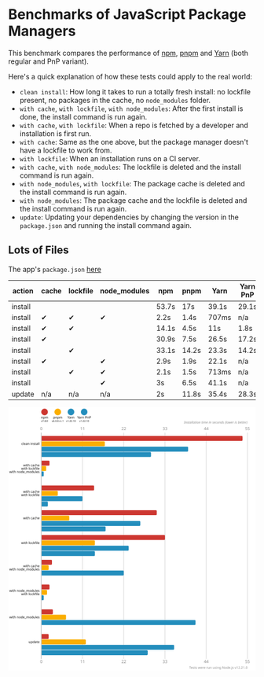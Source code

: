 # Benchmarks of JavaScript Package Managers

This benchmark compares the performance of [npm](https://github.com/npm/cli), [pnpm](https://github.com/pnpm/pnpm) and [Yarn](https://github.com/yarnpkg/yarn) (both regular and PnP variant).

Here's a quick explanation of how these tests could apply to the real world:

- `clean install`: How long it takes to run a totally fresh install: no lockfile present, no packages in the cache, no `node_modules` folder.
- `with cache`, `with lockfile`, `with node_modules`: After the first install is done, the install command is run again.
- `with cache`, `with lockfile`: When a repo is fetched by a developer and installation is first run.
- `with cache`: Same as the one above, but the package manager doesn't have a lockfile to work from.
- `with lockfile`: When an installation runs on a CI server.
- `with cache`, `with node_modules`: The lockfile is deleted and the install command is run again.
- `with node_modules`, `with lockfile`: The package cache is deleted and the install command is run again.
- `with node_modules`: The package cache and the lockfile is deleted and the install command is run again.
- `update`: Updating your dependencies by changing the version in the `package.json` and running the install command again.

## Lots of Files

The app's `package.json` [here](./fixtures/alotta-files/package.json)

| action  | cache | lockfile | node_modules| npm | pnpm | Yarn | Yarn PnP |
| ---     | ---   | ---      | ---         | --- | --- | --- | --- |
| install |       |          |             | 53.7s | 17s | 39.1s | 29.1s |
| install | ✔     | ✔        | ✔           | 2.2s | 1.4s | 707ms | n/a |
| install | ✔     | ✔        |             | 14.1s | 4.5s | 11s | 1.8s |
| install | ✔     |          |             | 30.9s | 7.5s | 26.5s | 17.2s |
| install |       | ✔        |             | 33.1s | 14.2s | 23.3s | 14.2s |
| install | ✔     |          | ✔           | 2.9s | 1.9s | 22.1s | n/a |
| install |       | ✔        | ✔           | 2.1s | 1.5s | 713ms | n/a |
| install |       |          | ✔           | 3s | 6.5s | 41.1s | n/a |
| update  | n/a   | n/a      | n/a         | 2s | 11.8s | 35.4s | 28.3s |

![Graph of the alotta-files results](../static/img/benchmarks/alotta-files.svg)